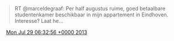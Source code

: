 > RT @marceldegraaf: Per half augustus ruime, goed betaalbare studentenkamer beschikbaar in mijn appartement in Eindhoven\. Interesse? Laat he…

<img src="../../media/tweet.ico" width="12" /> [Mon Jul 29 06:32:56 +0000 2013](https://twitter.com/DromerDenker/status/361736078824177664)